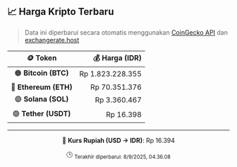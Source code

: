 

<!-- HARGA_KRIPTO -->
## 📈 Harga Kripto Terbaru

> Data ini diperbarui secara otomatis menggunakan [CoinGecko API](https://www.coingecko.com/) dan [exchangerate.host](https://exchangerate.host/)

<div align="center">

| 🪙 Token | 💰 Harga (IDR) |
|:------:|---------------:|
| 🟠 **Bitcoin (BTC)**   | Rp 1.823.228.355 |
| 🔵 **Ethereum (ETH)**  | Rp 70.351.376 |
| 🟣 **Solana (SOL)**    | Rp 3.360.467 |
| 🟢 **Tether (USDT)**   | Rp 16.398 |

---

💱 **Kurs Rupiah (USD → IDR)**: Rp 16.394

🕒 <sub>Terakhir diperbarui: 8/9/2025, 04.36.08</sub>

</div>
<!-- /HARGA_KRIPTO -->